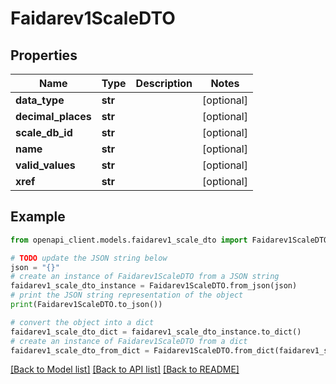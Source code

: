 # Faidarev1ScaleDTO


## Properties

Name | Type | Description | Notes
------------ | ------------- | ------------- | -------------
**data_type** | **str** |  | [optional] 
**decimal_places** | **str** |  | [optional] 
**scale_db_id** | **str** |  | [optional] 
**name** | **str** |  | [optional] 
**valid_values** | **str** |  | [optional] 
**xref** | **str** |  | [optional] 

## Example

```python
from openapi_client.models.faidarev1_scale_dto import Faidarev1ScaleDTO

# TODO update the JSON string below
json = "{}"
# create an instance of Faidarev1ScaleDTO from a JSON string
faidarev1_scale_dto_instance = Faidarev1ScaleDTO.from_json(json)
# print the JSON string representation of the object
print(Faidarev1ScaleDTO.to_json())

# convert the object into a dict
faidarev1_scale_dto_dict = faidarev1_scale_dto_instance.to_dict()
# create an instance of Faidarev1ScaleDTO from a dict
faidarev1_scale_dto_from_dict = Faidarev1ScaleDTO.from_dict(faidarev1_scale_dto_dict)
```
[[Back to Model list]](../README.md#documentation-for-models) [[Back to API list]](../README.md#documentation-for-api-endpoints) [[Back to README]](../README.md)


